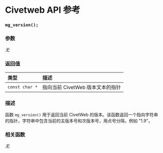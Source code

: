# Civetweb API 参考

### `mg_version();`

### 参数

*无*

### 返回值

| 类型 | 描述 |
| :--- | :--- |
|`const char *`| 指向当前 CivetWeb 版本文本的指针 |

### 描述

函数 `mg_version()` 用于返回当前 CivetWeb 的版本。该函数返回一个指向字符串的指针，字符串中包含当前的主版本号和次版本号，用点号分隔，例如 "1.9"。

### 相关函数

*无*